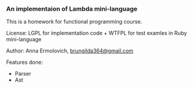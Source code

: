 ### An implementaion of Lambda mini-language

This is a homework for functional programming course.

License: LGPL for implementation code + WTFPL for test examles in Ruby mini-language

Author: Anna Ermolovich, brungilda364@gmail.com

Features done:

- Parser
- Ast
